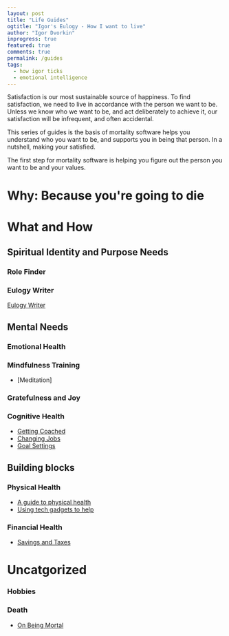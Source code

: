 ```yaml
---
layout: post
title: "Life Guides"
ogtitle: "Igor's Eulogy - How I want to live"
author: "Igor Dvorkin"
inprogress: true
featured: true
comments: true
permalink: /guides
tags:
  - how igor ticks
  - emotional intelligence
---
```


Satisfaction is our most sustainable source of happiness. To find satisfaction, we need to live in accordance with the person we want to be. Unless we know who we want to be, and act deliberately to achieve it, our satisfaction will be infrequent, and often accidental.

This series of guides is the basis of mortality software helps you understand who you want to be, and supports you in being that person. In a nutshell, making your satisfied.

The first step for mortality software is helping you figure out the person you want to be and your values.

# Why: Because you're going to die

# What and How

## Spiritual Identity and Purpose Needs

### Role Finder

### Eulogy Writer

[Eulogy Writer](/eulogy)

## Mental Needs

### Emotional Health

### Mindfulness Training

- [Meditation]

### Gratefulness and Joy

### Cognitive Health

- [Getting Coached](/coach)
- [Changing Jobs](https://idvork.in/tags/#job-hunt)
- [Goal Settings](/goals)

## Building blocks

### Physical Health

- [A guide to physical health](/physical-health)
- [Using tech gadgets to help](/tech-health-toys)

### Financial Health

- [Savings and Taxes](/money)

# Uncatgorized

### Hobbies

### Death

- [On Being Mortal](/death)
